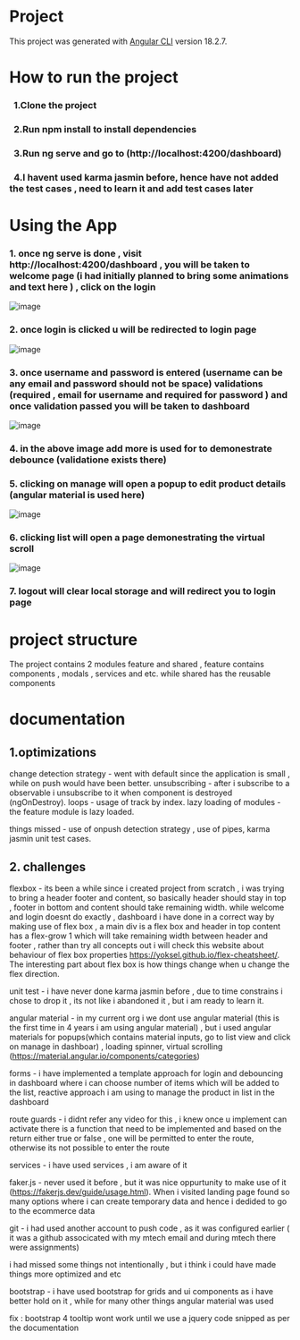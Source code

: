 # Project

This project was generated with [Angular CLI](https://github.com/angular/angular-cli) version 18.2.7.

# How to run the project

### &nbsp; 1.Clone the project
### &nbsp; 2.Run npm install to install dependencies
### &nbsp; 3.Run ng serve and go to (http://localhost:4200/dashboard)
### &nbsp; 4.I havent used karma jasmin before, hence have not added the test cases , need to learn it and add test cases later

# Using the App

### 1. once ng serve is done , visit http://localhost:4200/dashboard , you will be taken to welcome page (i had initially planned to bring some animations and text here ) , click on the login

![image](https://github.com/user-attachments/assets/a86eb4fa-abaa-468b-8daa-5bed046f0ad6)

### 2. once login is clicked u will be redirected to login page
![image](https://github.com/user-attachments/assets/f7fc791c-7ba5-4ca5-a3da-99771c5d45b7)

### 3. once username and password is entered (username can be any email and password should not be space) validations (required , email for username and required for password ) and once validation passed you will be taken to dashboard 
![image](https://github.com/user-attachments/assets/02ca93ef-bd50-4819-8bc1-6a476f3019c4)

### 4. in the above image add more is used for to demonestrate debounce (validatione exists there) 

### 5. clicking on manage will open a popup to edit product details (angular material is used here)

![image](https://github.com/user-attachments/assets/06d53c79-3f4a-4127-98e9-5039fab759fe)

### 6. clicking list will open a page demonestrating the virtual scroll
![image](https://github.com/user-attachments/assets/4f73bf79-83be-4b70-938b-d733dfe141e3)

### 7. logout will clear local storage and will redirect you to login page


# project structure
The project contains 2 modules feature and shared , feature contains components , modals , services and etc. while shared has the reusable components

# documentation
## 1.optimizations
change detection strategy - went with default since the application is small , while on push would have been better.
unsubscribing  - after i subscribe to a observable i unsubscribe to it when component is destroyed (ngOnDestroy).
loops - usage of track by index.
lazy loading of modules - the feature module is lazy loaded.

things missed - use of onpush detection strategy , use of pipes, karma jasmin unit test cases.

## 2. challenges

flexbox - its been a while since i created project from scratch , i was trying to bring a header footer and content, so basically header should stay in top , footer in bottom and content should take remaining width.
while welcome and login doesnt do exactly , dashboard i have done in a correct way by making use of flex box , a main div is a flex box and header in top content has a flex-grow 1 which will take remaining width between header and footer , rather than try all concepts out i will check this website about behaviour of flex box properties https://yoksel.github.io/flex-cheatsheet/.
The interesting part about flex box is how things change when u change the flex direction.

unit test - i have never done karma jasmin before , due to time constrains i chose to drop it , its not like i abandoned it , but i am ready to learn it.


angular material - in my current org i we dont use angular material (this is the first time in 4 years i am using angular material) , but i used angular materials for popups(which contains material inputs, go to list view and click on manage in dashboar) , loading spinner, virtual scrolling (https://material.angular.io/components/categories)


forms - i have implemented a template approach for login and debouncing in dashboard where i can choose number of items which will be added to the list, reactive approach i am using to manage the product in list in the dashboard  

route guards - i didnt refer any video for this , i knew once u implement can activate there is a function that need to be implemented and based on the return either true or false , one will be permitted to enter the route, otherwise its not possible to enter the route

services - i have used services , i am aware of it 

faker.js - never used it before , but it was nice oppurtunity to make use of it  (https://fakerjs.dev/guide/usage.html). When i visited landing page found so many options where i can create temporary data and hence i dedided to go to the ecommerce data

git - i had used another account to push code , as it was configured earlier ( it was a github associcated with my mtech email and during mtech there were assignments)

i had missed some things not intentionally , but i think i could have made things more optimized and etc 

bootstrap - i have used bootstrap for grids and ui components as i have better hold on it  , while for many other things angular material was used




fix : bootstrap 4 tooltip wont work until we use a jquery code snipped as per the documentation


